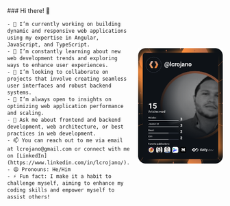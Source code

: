 <div style="display: flex; align-items: center;">
  <div style="flex: 1; margin-right: 20px;">
    ### Hi there! 👋
    
    - 🔭 I’m currently working on building dynamic and responsive web applications using my expertise in Angular, JavaScript, and TypeScript.
    - 🌱 I’m constantly learning about new web development trends and exploring ways to enhance user experiences.
    - 👯 I’m looking to collaborate on projects that involve creating seamless user interfaces and robust backend systems.
    - 🤔 I’m always open to insights on optimizing web application performance and scaling.
    - 💬 Ask me about frontend and backend development, web architecture, or best practices in web development.
    - 📫 You can reach out to me via email at lcrojano@gmail.com or connect with me on [LinkedIn](https://www.linkedin.com/in/lcrojano/).
    - 😄 Pronouns: He/Him
    - ⚡ Fun fact: I make it a habit to challenge myself, aiming to enhance my coding skills and empower myself to assist others!
  </div>
  <div>
    <a href="https://app.daily.dev/lcrojano"><img src="https://github.com/lcrojanouninorte/lcrojanouninorte/blob/main/devcard.svg" width="200" alt="luis carlos rojano's Dev Card"/></a>
  </div>
</div>
